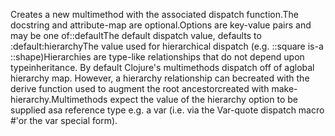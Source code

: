 Creates a new multimethod with the associated dispatch function.The docstring and attribute-map are optional.Options are key-value pairs and may be one of::defaultThe default dispatch value, defaults to :default:hierarchyThe value used for hierarchical dispatch (e.g. ::square is-a ::shape)Hierarchies are type-like relationships that do not depend upon typeinheritance. By default Clojure's multimethods dispatch off of aglobal hierarchy map.  However, a hierarchy relationship can becreated with the derive function used to augment the root ancestorcreated with make-hierarchy.Multimethods expect the value of the hierarchy option to be supplied asa reference type e.g. a var (i.e. via the Var-quote dispatch macro #'or the var special form).